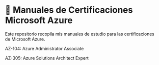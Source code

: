# 📘 Manuales de Certificaciones Microsoft Azure

Este repositorio recopila mis manuales de estudio para las certificaciones de Microsoft Azure.

AZ-104: Azure Administrator Associate

AZ-305: Azure Solutions Architect Expert
